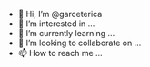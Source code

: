 - 👋 Hi, I’m @garceterica
- 👀 I’m interested in ...
- 🌱 I’m currently learning ...
- 💞️ I’m looking to collaborate on ...
- 📫 How to reach me ...

<!---
garceterica/garceterica is a ✨ special ✨ repository because its `README.md` (this file) appears on your GitHub profile.
You can click the Preview link to take a look at your changes.
--->
